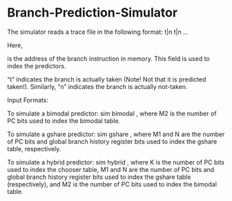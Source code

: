 # Branch-Prediction-Simulator

The simulator reads a trace file in the following format:
<hex branch PC> t|n
<hex branch PC> t|n
...
  
Here,

<hex branch PC> is the address of the branch instruction in memory. This field is used to index the predictors.
  
“t” indicates the branch is actually taken (Note! Not that it is predicted taken!). Similarly, “n” indicates the branch is actually not-taken.

Input Formats:

To simulate a bimodal predictor: sim bimodal <M2> <tracefile>, where M2 is the number of PC bits used to index the bimodal table.
  
To simulate a gshare predictor: sim gshare <M1> <N> <tracefile>, where M1 and N are the number of PC bits and global branch history register bits used to index the gshare table, respectively.
  
To simulate a hybrid predictor: sim hybrid <K> <M1> <N> <M2> <tracefile>, where K is the number of PC bits used to index the chooser table, M1 and N are the number of PC bits and global branch history register bits used to index the gshare table (respectively), and M2 is the number of PC bits used to index the bimodal table.

